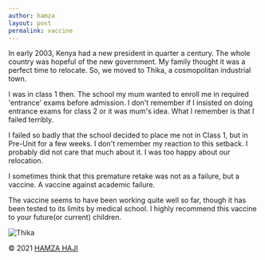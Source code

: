 ```yaml
---
author: hamza
layout: post
permalink: vaccine
---
```

In early 2003, Kenya had a new president in
quarter a century. The whole country was
hopeful of the new government. My family thought it
was a perfect time to relocate. So, we moved to
Thika, a cosmopolitan industrial town.

I was in class 1 then. The school my mum
wanted to enroll me in required 'entrance' exams
before admission. I don't remember if I insisted
on doing entrance exams for class 2 or it was
mum's idea. What I remember is that I failed
terribly. 

I failed so badly that the school decided to place
me not in Class 1, but in Pre-Unit for a few
weeks. I don't remember my reaction to this setback.
I probably did not care that much about it. I was 
too happy about our relocation.

I sometimes think that this premature
retake was not as a failure, but a vaccine. A
vaccine against academic failure. 

The vaccine seems to have been working quite
well so far, though it has been tested to its limits
by medical school. I highly
recommend this vaccine to your future(or current) children.

![Thika](/assets/images/vaccine.jpg)

© 2021 <a class="small" href="/">HAMZA HAJI</a>
